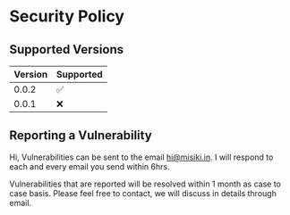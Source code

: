 # Security Policy

## Supported Versions

| Version | Supported          |
| ------- | ------------------ |
| 0.0.2   | :white_check_mark: |
| 0.0.1   | :x:                |

## Reporting a Vulnerability

Hi, Vulnerabilities can be sent to the email hi@misiki.in. I will respond to each and every email you send within 6hrs.

Vulnerabilities that are reported will be resolved within 1 month as case to case basis. Please feel free to contact, we will discuss in details through email.
            